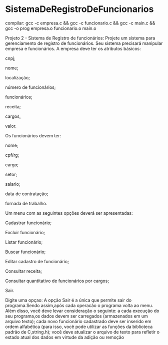 # SistemaDeRegistroDeFuncionarios
compilar: gcc -c empresa.c && gcc -c funcionario.c && gcc -c main.c && gcc -o prog empresa.o funcionario.o main.o


Projeto 2 - Sistema de Registro de funcionários: Projete um sistema para gerenciamento de
registro de funcionários. Seu sistema precisará manipular empresa e funcionários.
A empresa deve ter os atributos básicos:

cnpj;

nome;

localização;

número de funcionários;

funcionários;

receita;

cargos,

valor.

Os funcionários devem ter:

nome;

cpf/rg;

cargo;

setor;

salario;

data de contratação;

fornada de trabalho.

Um menu com as seguintes opções deverá ser apresentadas:

Cadastrar funcionário;

Excluir funcionário;

Listar funcionário;

Buscar funcionário;

Editar cadastro de funcionário;

Consultar receita;

Consultar quantitativo de funcionários por cargos;

Sair.

Digite uma opçao:
A opção Sair é a única que permite sair do programa.Sendo assim,após cada operacão o programa volta ao menu. Além disso, você deve levar consideração o seguinte: a cada execução do seu programa,os dados devem ser carregados (armazenados em um arquivo texto); cada novo funcionário cadastrado deve ser inserido em ordem alfabética (para isso, você pode utilizar as funções da biblioteca padrão de C,string.h); você deve atualizar o arquivo de texto para refletir o estado atual dos dados em virtude da adição ou remoção
